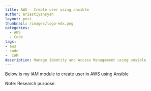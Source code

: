 ```yaml
---
title: AWS - Create user using ansible
author: ariestiyansyah
layout: post
thumbnail: /images/logo-edx.png
categories:
  - AWS
  - Code
tags:
- aws
- code
-  IAM
description: Manage Identity and Access Management using ansible
---
```


Below is my IAM module to create user in AWS using Ansible

<script src="https://gist.github.com/ariestiyansyah/1f0e4c56820528c5cf83.js"></script>

Note: Research purpose.
